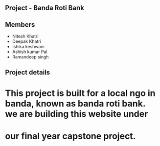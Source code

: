 ## Project - Banda Roti Bank
## Members
- Nitesh Khatri
- Deepak Khatri
- Ishika keshwani
- Ashish kumar Pal
- Ramandeep singh

## Project details
# This project is built for a local ngo in banda, known as banda roti bank. we are building this website under
# our final year capstone project.

